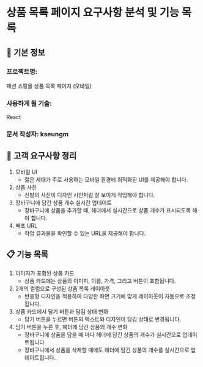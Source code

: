 # 상품 목록 페이지 요구사항 분석 및 기능 목록

## 📌 기본 정보

### 프로젝트명:

패션 쇼핑몰 상품 목록 페이지 (모바일)

### 사용하게 될 기술:

React

### 문서 작성자: kseungm

## 📝 고객 요구사항 정리

1. 모바일 UI
   - 젊은 세대가 주로 사용하는 모바일 환경에 최적화된 UI를 제공해야 합니다.
2. 상품 사진
   - 신발의 사진이 디자인 시안처럼 잘 보이게 작업해야 합니다.
3. 장바구니에 담긴 상품 개수 실시간 업데이트
   - 장바구니에 상품을 추가할 때, 헤더에서 실시간으로 상품 개수가 표시되도록 해야 합니다.
4. 배포 URL
   - 작업 결과물을 확인할 수 있는 URL을 제공해야 합니다.

## 📋 기능 목록

1. 이미지가 포함된 상품 카드
   - 상품 카드에는 상품의 이미지, 이름, 가격, 그리고 버튼이 포함됩니다.
2. 2개의 컬럼으로 구성된 상품 목록 레이아웃
   - 반응형 디자인을 적용하여 다양한 화면 크기에 맞게 레이아웃이 자동으로 조정됩니다.
3. 상품 카드에서 담기 버튼과 담김 상태 변화
   - 담기 버튼을 누르면 버튼의 텍스트와 디자인이 담김 상태로 변경됩니다.
4. 담기 버튼을 누른 후, 헤더에 담긴 상품의 개수 변화
   - 장바구니에 상품을 담을 때 마다 헤더에 담긴 상품의 개수가 실시간으로 업데이트됩니다.
   - 장바구니에서 상품을 삭제할 때에도 헤더에 담긴 상품의 개수를 실시간으로 업데이트됩니다.
